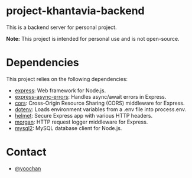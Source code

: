 # project-khantavia-backend
This is a backend server for personal project.

**Note:** This project is intended for personal use and is not open-source.

# Dependencies
This project relies on the following dependencies:

- [express](https://expressjs.com/en/guide/routing.html): Web framework for Node.js.
- [express-async-errors](https://www.npmjs.com/package/express-async-errors): Handles async/await errors in Express.
- [cors](https://www.npmjs.com/package/cors): Cross-Origin Resource Sharing (CORS) middleware for Express.
- [dotenv](https://www.npmjs.com/package/dotenv): Loads environment variables from a .env file into process.env.
- [helmet](https://www.npmjs.com/package/helmet): Secure Express app with various HTTP headers.
- [morgan](https://www.npmjs.com/package/morgan): HTTP request logger middleware for Express.
- [mysql2](https://www.npmjs.com/package/mysql2): MySQL database client for Node.js.

# Contact
- [@yoochan](yoochan1868@gmail.com)